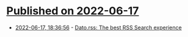 # [Published on 2022-06-17](index.md)

* [2022-06-17, 18:36:56](https://news.ycombinator.com/item?id=31782461) - [Dato.rss: The best RSS Search experience](https://github.com/davidesantangelo/dato.rss)
